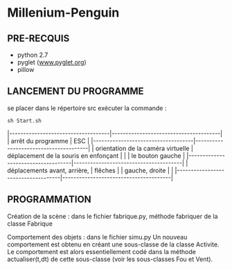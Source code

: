 # Millenium-Penguin

## PRE-RECQUIS

* python 2.7
* pyglet (www.pyglet.org)
* pillow

## LANCEMENT DU PROGRAMME

se placer dans le répertoire src
exécuter la commande :

```
sh Start.sh
```
|------------------------------------|---------------------------------------|
| arrêt du programme                 | ESC                                   |
|------------------------------------|---------------------------------------|
| orientation de la caméra virtuelle | déplacement de la souris en enfonçant |
|                                    | le bouton gauche                      |
|------------------------------------|---------------------------------------|
| déplacements avant, arrière,       | flêches                               |
| gauche, droite                     |                                       |
|------------------------------------|---------------------------------------|

## PROGRAMMATION

Création de la scène : dans le fichier fabrique.py, méthode fabriquer de la classe Fabrique

Comportement des objets : dans le fichier simu.py
Un nouveau comportement est obtenu en créant une sous-classe de la classe Activite.
Le comportement est alors essentiellement codé dans la méthode actualiser(t,dt) de cette sous-classe (voir les sous-classes Fou et Vent).






